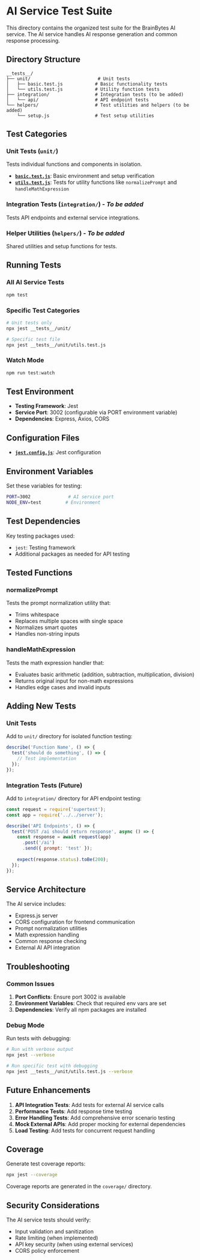 # AI Service Test Suite

This directory contains the organized test suite for the BrainBytes AI service. The AI service handles AI response generation and common response processing.

## Directory Structure

```
__tests__/
├── unit/                         # Unit tests
│   ├── basic.test.js            # Basic functionality tests
│   └── utils.test.js            # Utility function tests
├── integration/                 # Integration tests (to be added)
│   └── api/                     # API endpoint tests
└── helpers/                     # Test utilities and helpers (to be added)
    └── setup.js                 # Test setup utilities
```

## Test Categories

### Unit Tests (`unit/`)
Tests individual functions and components in isolation.

- **[`basic.test.js`](unit/basic.test.js)**: Basic environment and setup verification
- **[`utils.test.js`](unit/utils.test.js)**: Tests for utility functions like `normalizePrompt` and `handleMathExpression`

### Integration Tests (`integration/`) - *To be added*
Tests API endpoints and external service integrations.

### Helper Utilities (`helpers/`) - *To be added*
Shared utilities and setup functions for tests.

## Running Tests

### All AI Service Tests
```bash
npm test
```

### Specific Test Categories
```bash
# Unit tests only
npx jest __tests__/unit/

# Specific test file
npx jest __tests__/unit/utils.test.js
```

### Watch Mode
```bash
npm run test:watch
```

## Test Environment

- **Testing Framework**: Jest
- **Service Port**: 3002 (configurable via PORT environment variable)
- **Dependencies**: Express, Axios, CORS

## Configuration Files

- **[`jest.config.js`](../jest.config.js)**: Jest configuration

## Environment Variables

Set these variables for testing:

```bash
PORT=3002              # AI service port
NODE_ENV=test         # Environment
```

## Test Dependencies

Key testing packages used:

- `jest`: Testing framework
- Additional packages as needed for API testing

## Tested Functions

### normalizePrompt
Tests the prompt normalization utility that:
- Trims whitespace
- Replaces multiple spaces with single space
- Normalizes smart quotes
- Handles non-string inputs

### handleMathExpression
Tests the math expression handler that:
- Evaluates basic arithmetic (addition, subtraction, multiplication, division)
- Returns original input for non-math expressions
- Handles edge cases and invalid inputs

## Adding New Tests

### Unit Tests
Add to `unit/` directory for isolated function testing:

```javascript
describe('Function Name', () => {
  test('should do something', () => {
    // Test implementation
  });
});
```

### Integration Tests (Future)
Add to `integration/` directory for API endpoint testing:

```javascript
const request = require('supertest');
const app = require('../../server');

describe('API Endpoints', () => {
  test('POST /ai should return response', async () => {
    const response = await request(app)
      .post('/ai')
      .send({ prompt: 'test' });
    
    expect(response.status).toBe(200);
  });
});
```

## Service Architecture

The AI service includes:
- Express.js server
- CORS configuration for frontend communication
- Prompt normalization utilities
- Math expression handling
- Common response checking
- External AI API integration

## Troubleshooting

### Common Issues

1. **Port Conflicts**: Ensure port 3002 is available
2. **Environment Variables**: Check that required env vars are set
3. **Dependencies**: Verify all npm packages are installed

### Debug Mode

Run tests with debugging:

```bash
# Run with verbose output
npx jest --verbose

# Run specific test with debugging
npx jest __tests__/unit/utils.test.js --verbose
```

## Future Enhancements

1. **API Integration Tests**: Add tests for external AI service calls
2. **Performance Tests**: Add response time testing
3. **Error Handling Tests**: Add comprehensive error scenario testing
4. **Mock External APIs**: Add proper mocking for external dependencies
5. **Load Testing**: Add tests for concurrent request handling

## Coverage

Generate test coverage reports:

```bash
npx jest --coverage
```

Coverage reports are generated in the `coverage/` directory.

## Security Considerations

The AI service tests should verify:
- Input validation and sanitization
- Rate limiting (when implemented)
- API key security (when using external services)
- CORS policy enforcement